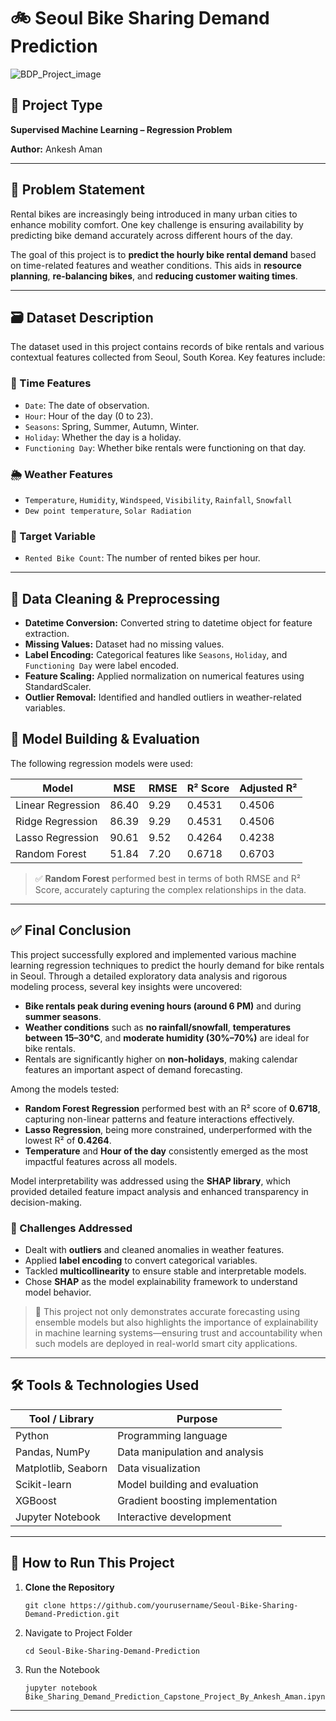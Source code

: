 # 🚲 Seoul Bike Sharing Demand Prediction

![BDP_Project_image](https://github.com/user-attachments/assets/643d039e-f80e-4f65-9f3c-882b52211d6f)


## 📌 Project Type  

**Supervised Machine Learning – Regression Problem**  

**Author:** Ankesh Aman  


---

## 🧠 Problem Statement

Rental bikes are increasingly being introduced in many urban cities to enhance mobility comfort. One key challenge is ensuring availability by predicting bike demand accurately across different hours of the day.

The goal of this project is to **predict the hourly bike rental demand** based on time-related features and weather conditions. This aids in **resource planning**, **re-balancing bikes**, and **reducing customer waiting times**.

---


## 🗃️ Dataset Description

The dataset used in this project contains records of bike rentals and various contextual features collected from Seoul, South Korea. Key features include:

### 📅 Time Features
- `Date`: The date of observation.
- `Hour`: Hour of the day (0 to 23).
- `Seasons`: Spring, Summer, Autumn, Winter.
- `Holiday`: Whether the day is a holiday.
- `Functioning Day`: Whether bike rentals were functioning on that day.

### 🌦 Weather Features
- `Temperature`, `Humidity`, `Windspeed`, `Visibility`, `Rainfall`, `Snowfall`
- `Dew point temperature`, `Solar Radiation`

### 🎯 Target Variable
- `Rented Bike Count`: The number of rented bikes per hour.

---


## 🧹 Data Cleaning & Preprocessing

- **Datetime Conversion:** Converted string to datetime object for feature extraction.
- **Missing Values:** Dataset had no missing values.
- **Label Encoding:** Categorical features like `Seasons`, `Holiday`, and `Functioning Day` were label encoded.
- **Feature Scaling:** Applied normalization on numerical features using StandardScaler.
- **Outlier Removal:** Identified and handled outliers in weather-related variables.

## 🤖 Model Building & Evaluation

The following regression models were used:

| Model               | MSE       | RMSE     | R² Score | Adjusted R² |
|--------------------|-----------|----------|----------|-------------|
| Linear Regression  | 86.40     | 9.29     | 0.4531   | 0.4506      |
| Ridge Regression   | 86.39     | 9.29     | 0.4531   | 0.4506      |
| Lasso Regression   | 90.61     | 9.52     | 0.4264   | 0.4238      |
| Random Forest      | 51.84     | 7.20     | 0.6718   | 0.6703      |

> ✅ **Random Forest** performed best in terms of both RMSE and R² Score, accurately capturing the complex relationships in the data.

---
## ✅ Final Conclusion

This project successfully explored and implemented various machine learning regression techniques to predict the hourly demand for bike rentals in Seoul. Through a detailed exploratory data analysis and rigorous modeling process, several key insights were uncovered:

- **Bike rentals peak during evening hours (around 6 PM)** and during **summer seasons**.
- **Weather conditions** such as **no rainfall/snowfall**, **temperatures between 15–30°C**, and **moderate humidity (30%–70%)** are ideal for bike rentals.
- Rentals are significantly higher on **non-holidays**, making calendar features an important aspect of demand forecasting.

Among the models tested:
- **Random Forest Regression** performed best with an R² score of **0.6718**, capturing non-linear patterns and feature interactions effectively.
- **Lasso Regression**, being more constrained, underperformed with the lowest R² of **0.4264**.
- **Temperature** and **Hour of the day** consistently emerged as the most impactful features across all models.

Model interpretability was addressed using the **SHAP library**, which provided detailed feature impact analysis and enhanced transparency in decision-making.

### 🧩 Challenges Addressed
- Dealt with **outliers** and cleaned anomalies in weather features.
- Applied **label encoding** to convert categorical variables.
- Tackled **multicollinearity** to ensure stable and interpretable models.
- Chose **SHAP** as the model explainability framework to understand model behavior.

> 🚀 This project not only demonstrates accurate forecasting using ensemble models but also highlights the importance of explainability in machine learning systems—ensuring trust and accountability when such models are deployed in real-world smart city applications.


---

## 🛠 Tools & Technologies Used

| Tool / Library       | Purpose                           |
|----------------------|-----------------------------------|
| Python               | Programming language              |
| Pandas, NumPy        | Data manipulation and analysis    |
| Matplotlib, Seaborn  | Data visualization                |
| Scikit-learn         | Model building and evaluation     |
| XGBoost              | Gradient boosting implementation  |
| Jupyter Notebook     | Interactive development           |

---


## 🚀 How to Run This Project

1. **Clone the Repository**
   ```
   git clone https://github.com/yourusername/Seoul-Bike-Sharing-Demand-Prediction.git
   ```
2. Navigate to Project Folder
   ```
   cd Seoul-Bike-Sharing-Demand-Prediction
   ```
3. Run the Notebook
   ```
   jupyter notebook Bike_Sharing_Demand_Prediction_Capstone_Project_By_Ankesh_Aman.ipynb
   ```
---




